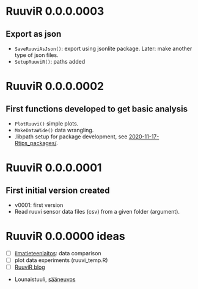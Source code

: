 # RuuviR 0.0.0.0003

## Export as json

* `SaveRuuviAsJson()`: export using jsonlite package. Later: make another type of json files.
* `SetupRuuviR()`: paths added

# RuuviR 0.0.0.0002

## First functions developed to get basic analysis

* `PlotRuuvi()` simple plots.
* `MakeDataWide()` data wrangling.
* .libpath setup for package development, see [2020-11-17-Rtips_packages/](https://talonendm.github.io/2020-11-17-Rtips_packages/).

# RuuviR 0.0.0.0001

## First initial version created

* v0001: first version
* Read ruuvi sensor data files (csv) from a given folder (argument).

# RuuviR 0.0.0000 ideas

- [ ] [ilmatieteenlaitos](https://www.ilmatieteenlaitos.fi/havaintojen-lataus): data comparison
- [ ] plot data experiments (ruuvi_temp.R)
- [ ] [RuuviR blog](https://talonendm.github.io/2021-01-24-ruuvi/)
- Lounaistuuli, [sääneuvos](https://www.xn--sneuvos-5waa.fi/tiesitko-tuulen-suunta-vaikuttaa-saahan-enemman-kuin-tuulen-nopeus/)
